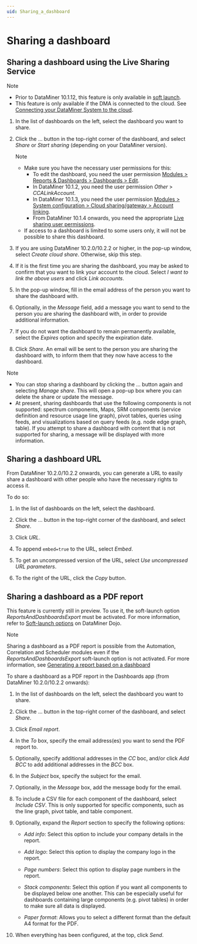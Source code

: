 ```yaml
---
uid: Sharing_a_dashboard
---
```


# Sharing a dashboard

## Sharing a dashboard using the Live Sharing Service

> [!NOTE]
> - Prior to DataMiner 10.1.12, this feature is only available in [soft launch](https://community.dataminer.services/documentation/soft-launch-options/).
> - This feature is only available if the DMA is connected to the cloud. See [Connecting your DataMiner System to the cloud](xref:Connecting_your_DataMiner_System_to_the_cloud).

1. In the list of dashboards on the left, select the dashboard you want to share.

1. Click the ... button in the top-right corner of the dashboard, and select *Share* or *Start sharing* (depending on your DataMiner version).

    > [!NOTE]
    > - Make sure you have the necessary user permissions for this:
    >     - To edit the dashboard, you need the user permission [Modules > Reports & Dashboards > Dashboards > Edit](xref:DataMiner_user_permissions#modules--reports--dashboards--dashboards--edit).
    >     - In DataMiner 10.1.2, you need the user permission *Other* > *CCALinkAccount*.
    >     - In DataMiner 10.1.3, you need the user permission [Modules > System configuration > Cloud sharing/gateway > Account linking](xref:DataMiner_user_permissions#modules--system-configuration--cloud-sharinggateway--account-linking).
    >     - From DataMiner 10.1.4 onwards, you need the appropriate [Live sharing user permissions](xref:DataMiner_user_permissions#general--live-sharing).
    > - If access to a dashboard is limited to some users only, it will not be possible to share this dashboard.

1. If you are using DataMiner 10.2.0/10.2.2 or higher, in the pop-up window, select *Create cloud share*. Otherwise, skip this step.

1. If it is the first time you are sharing the dashboard, you may be asked to confirm that you want to link your account to the cloud. Select *I want to link the above users* and click *Link accounts*.

1. In the pop-up window, fill in the email address of the person you want to share the dashboard with.

1. Optionally, in the *Message* field, add a message you want to send to the person you are sharing the dashboard with, in order to provide additional information.

1. If you do not want the dashboard to remain permanently available, select the *Expires* option and specify the expiration date.

1. Click *Share*. An email will be sent to the person you are sharing the dashboard with, to inform them that they now have access to the dashboard.

> [!NOTE]
> - You can stop sharing a dashboard by clicking the ... button again and selecting *Manage share*. This will open a pop-up box where you can delete the share or update the message.
> - At present, sharing dashboards that use the following components is not supported: spectrum components, Maps, SRM components (service definition and resource usage line graph), pivot tables, queries using feeds, and visualizations based on query feeds (e.g. node edge graph, table). If you attempt to share a dashboard with content that is not supported for sharing, a message will be displayed with more information.
>

## Sharing a dashboard URL

From DataMiner 10.2.0/10.2.2 onwards, you can generate a URL to easily share a dashboard with other people who have the necessary rights to access it.

To do so:

1. In the list of dashboards on the left, select the dashboard.

1. Click the ... button in the top-right corner of the dashboard, and select *Share*.

1. Click *URL*.

1. To append ``embed=true`` to the URL, select *Embed*.

1. To get an uncompressed version of the URL, select *Use uncompressed URL parameters*.

1. To the right of the URL, click the *Copy* button.

## Sharing a dashboard as a PDF report

This feature is currently still in preview. To use it, the soft-launch option *ReportsAndDashboardsExport* must be activated. For more information, refer to [Soft-launch options](https://community.dataminer.services/documentation/soft-launch-options/) on DataMiner Dojo.

> [!NOTE]
> Sharing a dashboard as a PDF report is possible from the Automation, Correlation and Scheduler modules even if the *ReportsAndDashboardsExport* soft-launch option is not activated. For more information, see [Generating a report based on a dashboard](xref:Generating_a_report_based_on_a_dashboard)

To share a dashboard as a PDF report in the Dashboards app (from DataMiner 10.2.0/10.2.2 onwards):

1. In the list of dashboards on the left, select the dashboard you want to share.

1. Click the ... button in the top-right corner of the dashboard, and select *Share*.

1. Click *Email report*.

1. In the *To* box, specify the email address(es) you want to send the PDF report to.

1. Optionally, specify additional addresses in the *CC* boc, and/or click *Add BCC* to add additional addresses in the *BCC* box.

1. In the *Subject* box, specify the subject for the email.

1. Optionally, in the *Message* box, add the message body for the email.

1. To include a CSV file for each component of the dashboard, select *Include CSV*. This is only supported for specific components, such as the line graph, pivot table, and table component.

1. Optionally, expand the *Report* section to specify the following options:

   - *Add info*: Select this option to include your company details in the report.

   - *Add logo*: Select this option to display the company logo in the report.

   - *Page numbers*: Select this option to display page numbers in the report.

   - *Stack components*: Select this option if you want all components to be displayed below one another. This can be especially useful for dashboards containing large components (e.g. pivot tables) in order to make sure all data is displayed.

   - *Paper format*: Allows you to select a different format than the default A4 format for the PDF.

1. When everything has been configured, at the top, click *Send*.
